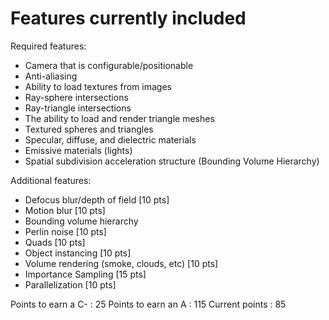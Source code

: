 # Features currently included

Required features:
- Camera that is configurable/positionable
- Anti-aliasing
- Ability to load textures from images
- Ray-sphere intersections
- Ray-triangle intersections
- The ability to load and render triangle meshes
- Textured spheres and triangles
- Specular, diffuse, and dielectric materials
- Emissive materials (lights)
- Spatial subdivision acceleration structure (Bounding Volume Hierarchy)

Additional features:
- Defocus blur/depth of field [10 pts]
- Motion blur [10 pts]
- Bounding volume hierarchy
- Perlin noise [10 pts]
- Quads [10 pts]
- Object instancing [10 pts]
- Volume rendering (smoke, clouds, etc) [10 pts]
- Importance Sampling [15 pts]
- Parallelization [10 pts]

Points to earn a C- : 25
Points to earn an A : 115
Current points : 85